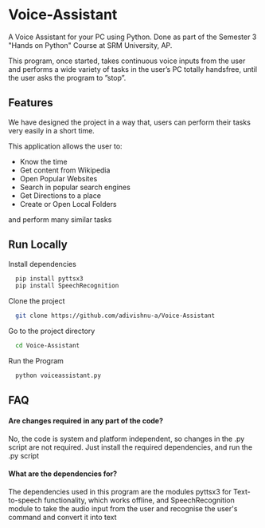 
# Voice-Assistant

A Voice Assistant for your PC using Python. Done as part of the Semester 3 "Hands on Python" Course at SRM University, AP.

This program, once started, takes continuous voice inputs from the user and performs a wide variety of tasks in the user’s PC totally handsfree, until the user asks the program to ”stop”.


## Features

We have designed the project in a way that, users can perform their tasks very easily in a short time.

This application allows the user to:
- Know the time
- Get content from Wikipedia
- Open Popular Websites
- Search in popular search engines
- Get Directions to a place
- Create or Open Local Folders

and perform many similar tasks

## Run Locally

Install dependencies

```bash
  pip install pyttsx3
  pip install SpeechRecognition
```

Clone the project

```bash
  git clone https://github.com/adivishnu-a/Voice-Assistant
```

Go to the project directory

```bash
  cd Voice-Assistant
```

Run the Program

```bash
  python voiceassistant.py
```


## FAQ

#### Are changes required in any part of the code?

No, the code is system and platform independent, so changes in the .py script are not required. Just install the required dependencies, and run the .py script

#### What are the dependencies for?

The dependencies used in this program are the modules pyttsx3 for Text-to-speech functionality, which works offline, and SpeechRecognition module to take the audio input from the user and recognise the user's command and convert it into text

